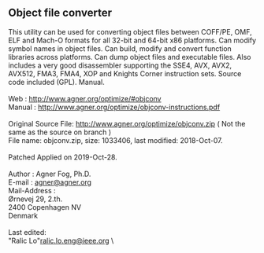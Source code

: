## Object file converter

This utility can be used for converting object files between COFF/PE, OMF, ELF and Mach-O formats for all 32-bit and 64-bit x86 platforms. Can modify symbol names in object files. Can build, modify and convert function libraries across platforms. Can dump object files and executable files. Also includes a very good disassembler supporting the SSE4, AVX, AVX2, AVX512, FMA3, FMA4, XOP and Knights Corner instruction sets. Source code included (GPL). Manual.
\
\
Web : http://www.agner.org/optimize/#objconv \
Manual : http://www.agner.org/optimize/objconv-instructions.pdf \
\
Original Source File: http://www.agner.org/optimize/objconv.zip  ( Not the same as the source on branch ) \
File name: objconv.zip, size: 1033406, last modified: 2018-Oct-07. \
\
Patched Applied on 2019-Oct-28. \
\
Author : Agner Fog, Ph.D. \
E-mail : agner@agner.org \
Mail-Address : \
Ørnevej 29, 2.th. \
2400 Copenhagen NV \
Denmark \
\
Last edited: \
"Ralic Lo"<ralic.lo.eng@ieee.org> \
